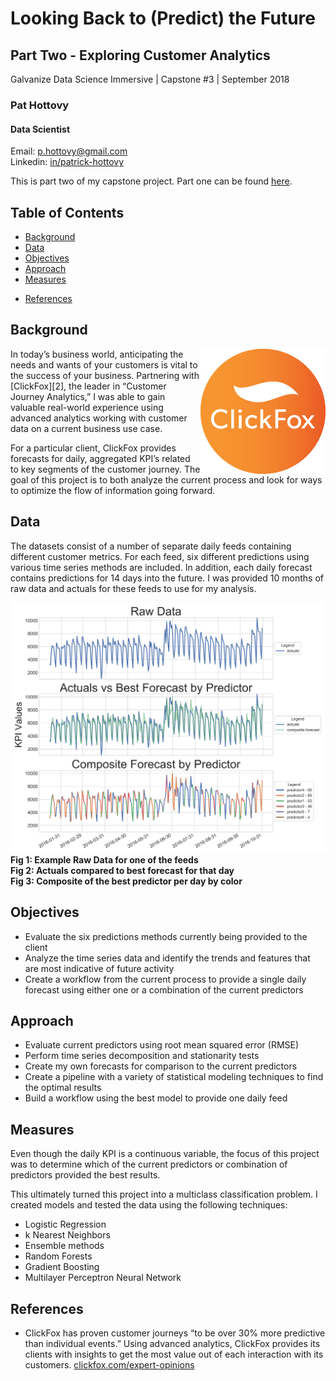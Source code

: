 # Looking Back to (Predict) the Future
## Part Two - Exploring Customer Analytics

Galvanize Data Science Immersive | Capstone #3 | September 2018

### Pat Hottovy
#### Data Scientist
Email: p.hottovy@gmail.com  
Linkedin: [in/patrick-hottovy](https://www.linkedin.com/in/patrick-hottovy/)


This is part two of my capstone project. Part one can be found [here][1].


## Table of Contents
* [Background](#background)
* [Data](#data)
* [Objectives](#objectives)
* [Approach](#approach)
* [Measures](#measures)
<!-- * [About Me](#about-me) -->
* [References](#references)


<a id='background'></a>
## Background
<!-- ![ClickFox_logo][3]   -->
<img style="float: right;" src="images/CF_logo.png">
In today’s business world, anticipating the needs and wants of your customers is vital to the success of your business. Partnering with [ClickFox][2], the leader in “Customer Journey Analytics,” I was able to gain valuable real-world experience using advanced analytics working with customer data on a current business use case.

For a particular client, ClickFox provides forecasts for daily, aggregated KPI’s related to key segments of the customer journey. The goal of this project is to both analyze the current process and look for ways to optimize the flow of information going forward.



<a id='data'></a>
## Data
The datasets consist of a number of separate daily feeds containing different customer metrics. For each feed, six different predictions using various time series methods are included. In addition, each daily forecast contains predictions for 14 days into the future. I was provided 10 months of raw data and actuals for these feeds to use for my analysis.

![data_example][4]
**Fig 1: Example Raw Data for one of the feeds**  
**Fig 2: Actuals compared to best forecast for that day**  
**Fig 3: Composite of the best predictor per day by color**


<a id='objectives'></a>
## Objectives
* Evaluate the six predictions methods currently being provided to the client
* Analyze the time series data and identify the trends and features that are most indicative of future activity
* Create a workflow from the current process to provide a single daily forecast using either one or a combination of the current predictors


<a id='approach'></a>
## Approach
* Evaluate current predictors using root mean squared error (RMSE)
* Perform time series decomposition and stationarity tests
* Create my own forecasts for comparison to the current predictors
* Create a pipeline with a variety of statistical modeling techniques to find the optimal results
 * Build a workflow using the best model to provide one daily feed


<a id='measures'></a>
## Measures
Even though the daily KPI is a continuous variable, the focus of this project was to determine which of the current predictors or combination of predictors provided the best results.

This ultimately turned this project into a multiclass classification problem. I created models and tested the data using the following techniques:
* Logistic Regression
* k Nearest Neighbors
* Ensemble methods
 * Random Forests
 * Gradient Boosting
* Multilayer Perceptron Neural Network


<a id='references'></a>
## References
* ClickFox has proven customer journeys “to be over 30% more predictive than individual events.” Using advanced analytics, ClickFox provides its clients with insights to get the most value out of each interaction with its customers. [clickfox.com/expert-opinions](www.clickfox.com/expert-opinions)




[1]: https://github.com/phottovy/time_series_forecasting
[2]: https://www.clickfox.com
[3]: images/full_color.png
[4]: images/data_example.svg
[3]: images/
[3]: images/
[3]: images/
[3]: images/

